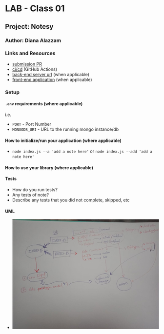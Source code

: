 # LAB - Class 01

## Project: Notesy

### Author: Diana Alazzam

### Links and Resources

- [submission PR](https://github.com/diana96alazzam-401-advanced-javascript/notes/pull/1)
- [ci/cd](http://xyz.com) (GitHub Actions)
- [back-end server url](http://xyz.com) (when applicable)
- [front-end application](http://xyz.com) (when applicable)

### Setup

#### `.env` requirements (where applicable)

i.e.

- `PORT` - Port Number
- `MONGODB_URI` - URL to the running mongo instance/db

#### How to initialize/run your application (where applicable)

- `node index.js --a 'add a note here'` or `node index.js --add 'add a note here'`

#### How to use your library (where applicable)

#### Tests

- How do you run tests?
- Any tests of note?
- Describe any tests that you did not complete, skipped, etc

#### UML

- ![UML](./ref/uml.jpg)

